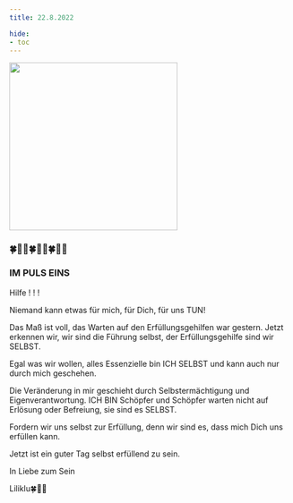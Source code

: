 ```yaml
---
title: 22.8.2022

hide:
- toc
---
```



<style>
img {
  width: 300px;
  max-width: 99%
}
</style>

![](/img/2022-08-22.png)

### 🍀🦋💚🍀🦋💚🍀🦋💚


### IM PULS EINS

Hilfe ! ! !

Niemand kann etwas für mich,
für Dich, für uns TUN!

Das Maß ist voll, das Warten auf den Erfüllungsgehilfen war gestern. Jetzt erkennen wir, wir sind die Führung selbst, der Erfüllungsgehilfe sind wir SELBST.

Egal was wir wollen, alles Essenzielle bin ICH SELBST und kann auch nur durch mich geschehen.

Die Veränderung in mir geschieht durch Selbstermächtigung und Eigenverantwortung. ICH BIN Schöpfer und Schöpfer warten nicht auf Erlösung oder Befreiung, sie sind es SELBST.

Fordern wir uns selbst zur Erfüllung, denn wir sind es, dass mich Dich uns erfüllen kann.

Jetzt ist ein guter Tag selbst erfüllend zu sein.

In Liebe zum Sein

Liliklu🍀🦋💚
